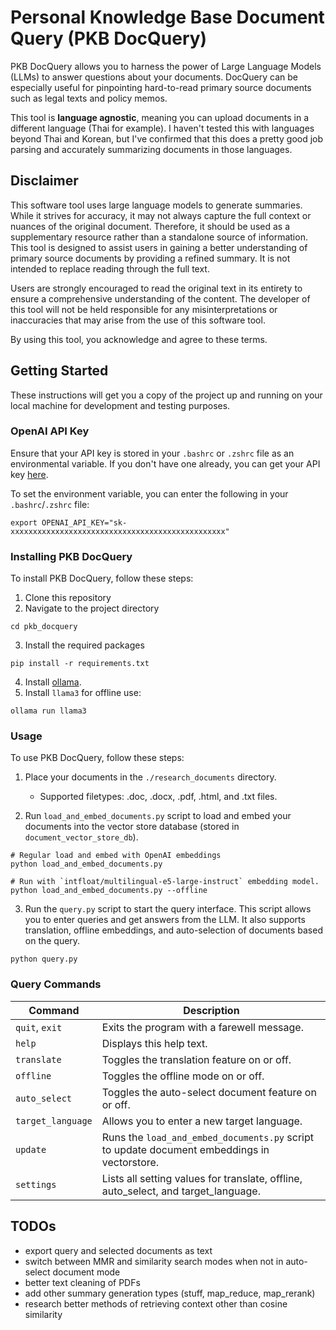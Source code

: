 # Personal Knowledge Base Document Query (PKB DocQuery)

PKB DocQuery allows you to harness the power of Large Language Models (LLMs) to answer questions about your documents. DocQuery can be especially useful for pinpointing hard-to-read primary source documents such as legal texts and policy memos.

This tool is **language agnostic**, meaning you can upload documents in a different language (Thai for example). I haven't tested this with languages beyond Thai and Korean, but I've confirmed that this does a pretty good job parsing and accurately summarizing documents in those languages.

## Disclaimer

This software tool uses large language models to generate summaries. While it strives for accuracy, it may not always capture the full context or nuances of the original document. Therefore, it should be used as a supplementary resource rather than a standalone source of information. This tool is designed to assist users in gaining a better understanding of primary source documents by providing a refined summary. It is not intended to replace reading through the full text. 

Users are strongly encouraged to read the original text in its entirety to ensure a comprehensive understanding of the content. The developer of this tool will not be held responsible for any misinterpretations or inaccuracies that may arise from the use of this software tool.

By using this tool, you acknowledge and agree to these terms.

## Getting Started

These instructions will get you a copy of the project up and running on your local machine for development and testing purposes.

### OpenAI API Key

Ensure that your API key is stored in your `.bashrc` or `.zshrc` file as an environmental variable. If you don't have one already, you can get your API key [here](https://platform.openai.com/account/api-keys).

To set the environment variable, you can enter the following in your `.bashrc`/`.zshrc` file:
```
export OPENAI_API_KEY="sk-xxxxxxxxxxxxxxxxxxxxxxxxxxxxxxxxxxxxxxxxxxxxxxxx"
```

### Installing PKB DocQuery

To install PKB DocQuery, follow these steps:

1. Clone this repository
2. Navigate to the project directory
```
cd pkb_docquery
```
3. Install the required packages
```
pip install -r requirements.txt
```
4. Install [ollama](https://ollama.com/download).
5. Install `llama3` for offline use:
```
ollama run llama3
```

### Usage

To use PKB DocQuery, follow these steps:

1. Place your documents in the `./research_documents` directory.
   - Supported filetypes: .doc, .docx, .pdf, .html, and .txt files.

2. Run `load_and_embed_documents.py` script to load and embed your documents into the vector store database (stored in `document_vector_store_db`).
```
# Regular load and embed with OpenAI embeddings
python load_and_embed_documents.py

# Run with `intfloat/multilingual-e5-large-instruct` embedding model.
python load_and_embed_documents.py --offline
```
3. Run the `query.py` script to start the query interface. This script allows you to enter queries and get answers from the LLM. It also supports translation, offline embeddings, and auto-selection of documents based on the query.
```
python query.py
```
### Query Commands
Command                         | Description
------------------------------- | ----------------------------------------------
`quit`, `exit`                     | Exits the program with a farewell message.
`help`                            | Displays this help text.
`translate`                       | Toggles the translation feature on or off.
`offline`                         | Toggles the offline mode on or off.
`auto_select`                     | Toggles the auto-select document feature on or off.
`target_language`                 | Allows you to enter a new target language.
`update`                          | Runs the `load_and_embed_documents.py` script to update document embeddings in vectorstore.
`settings`                        | Lists all setting values for translate, offline, auto_select, and target_language.

## TODOs
* export query and selected documents as text
* switch between MMR and similarity search modes when not in auto-select document mode
* better text cleaning of PDFs
* add other summary generation types (stuff, map_reduce, map_rerank)
* research better methods of retrieving context other than cosine similarity